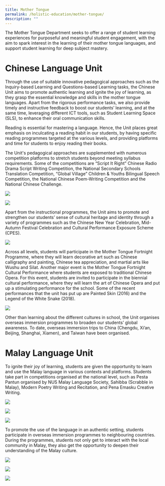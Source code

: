 ```yaml
---
title: Mother Tongue
permalink: /holistic-education/mother-tongue/
description: ""
---
```

The Mother Tongue Department seeks to offer a range of student learning experiences for purposeful and meaningful student engagement, with the aim to spark interest in the learning of their mother tongue languages, and support student learning for deep subject mastery.   

# Chinese Language Unit

  
Through the use of suitable innovative pedagogical approaches such as the Inquiry-based Learning and Questions-based Learning tasks, the Chinese Unit aims to promote authentic learning and ignite the joy of learning, as they grasp the essential knowledge and skills in the mother tongue languages. Apart from the rigorous performance tasks, we also provide timely and instructive feedback to boost our students’ learning, and at the same time, leveraging different ICT tools, such as Student Learning Space (SLS), to enhance their oral communication skills.  
  
Reading is essential for mastering a language. Hence, the Unit places great emphasis on inculcating a reading habit in our students, by having specific reading programmes targeted at the various levels, and providing platforms and time for students to enjoy reading their books.   
  
The Unit's pedagogical approaches are supplemented with numerous competition platforms to stretch students beyond meeting syllabus requirements. Some of the competitions are “Script It Right” Chinese Radio Drama Script Writing Competition, the National Secondary Schools Translation Competition, “Global Village” Children & Youths Bilingual Speech Competition, the National Chinese Poem-Writing Competition and the National Chinese Challenge.   
  
![](/images/chinese%201.jpeg)

![](/images/chinese%202.jpeg)


Apart from the instructional programmes, the Unit aims to promote and strengthen our students’ sense of cultural heritage and identity through a variety of programmes such as the Chinese New Year Celebration, Mid-Autumn Festival Celebration and Cultural Performance Exposure Scheme (CPES).  
  
![](/images/chinese%203.jpeg)

  

Across all levels, students will participate in the Mother Tongue Fortnight Programme, where they will learn decorative art such as Chinese calligraphy and painting, Chinese tea appreciation, and martial arts like Wushu and Silat. Another major event is the Mother Tongue Fortnight Cultural Performance where students are exposed to traditional Chinese Opera. For this event, students are invited to participate in the biennial cultural performance, where they will learn the art of Chinese Opera and put up a stimulating performance for the school. Some of the recent performances that the unit has put up are Painted Skin (2016) and the Legend of the White Snake (2018).  
  
![](/images/chinese%204.jpeg)

Other than learning about the different cultures in school, the Unit organises overseas immersion programmes to broaden our students’ global awareness. To date, overseas immersion trips to China (Chengdu, Xi’an, Beijing, Shanghai, Xiamen), and Taiwan have been organised.  
  

# Malay Language Unit

  

To ignite their joy of learning, students are given the opportunity to learn and use the Malay language in various contexts and platforms. Students take part in competitions organised at the national level, such as Pesta Pantun organised by NUS Malay Language Society, Sahibba (Scrabble in Malay), Modern Poetry Writing and Recitation, and Pena Emasku Creative Writing.

![](/images/malay%201.jpeg)

![](/images/malay%202.jpeg)
  
![](/images/malay%203.jpeg)

To promote the use of the language in an authentic setting, students participate in overseas immersion programmes to neighbouring countries. During the programmes, students not only get to interact with the local community in Malay, they also get the opportunity to deepen their understanding of the Malay culture.  

  

![](/images/malay%204.jpeg)

![](/images/malay%205.png)

![](/images/malay%206.jpeg)